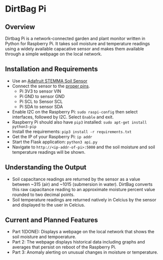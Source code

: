 # DirtBag Pi

## Overview
Dirtbag Pi is a network-connected garden and plant monitor written in Python for Raspberry Pi. It takes soil moisture and temperature readings using a widely available capacative sensor and makes them available through a simple webpage on the local network.

## Installation and Requirements
* Use an [Adafruit STEMMA Soil Sensor](https://learn.adafruit.com/adafruit-stemma-soil-sensor-i2c-capacitive-moisture-sensor/python-circuitpython-test)
* Connect the sensor to the [proper pins](https://learn.adafruit.com/adafruit-stemma-soil-sensor-i2c-capacitive-moisture-sensor/python-circuitpython-test).
    * Pi 3V3 to sensor VIN
    * Pi GND to sensor GND
    * Pi SCL to Sensor SCL
    * Pi SDA to sensor SDA
* Enable I2C on the Raspberry Pi: `sudo raspi-config` then select interfaces, followed by I2C. Select `Enable` and exit.
* Raspberry Pi should also have `pip3` installed: `sudo apt-get install python3-pip`
* Install the requirements: `pip3 install -r requirements.txt`
* Get the IP of your Raspberry Pi: `ip addr`
* Start the Flask application: `python3 api.py`
* Navigate to `http://<ip-addr-of-pi>:5000` and the soil moisture and soil temperature readings will be shown.

## Understanding the Output
* Soil capacitance readings are returned by the sensor as a value between ~315 (air) and ~1015 (submersion in water). DirtBag converts this raw capacitance reading to an approximate moisture percent value rounded to two decimal points. 
* Soil temperature readings are returned natively in Celcius by the sensor and displayed to the user in Celcius.

## Current and Planned Features
* Part 1(DONE): Displays a webpage on the local network that shows the soil moisture and tempoerature.
* Part 2: The webpage displays historical data including graphs and averages that persist on reboot of the Raspberry Pi.
* Part 3: Anomaly alerting on unusual changes in moisture or temperature.
